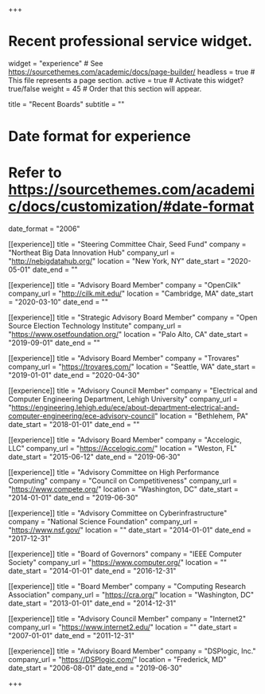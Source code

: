 +++
# Recent professional service widget.
widget = "experience"  # See https://sourcethemes.com/academic/docs/page-builder/
headless = true  # This file represents a page section.
active = true  # Activate this widget? true/false
weight = 45  # Order that this section will appear.

title = "Recent Boards"
subtitle = ""

# Date format for experience
#   Refer to https://sourcethemes.com/academic/docs/customization/#date-format
date_format = "2006"

[[experience]]
  title = "Steering Committee Chair, Seed Fund"
  company = "Northeat Big Data Innovation Hub"
  company_url = "http://nebigdatahub.org/"
  location = "New York, NY"
  date_start = "2020-05-01"
  date_end = ""

[[experience]]
  title = "Advisory Board Member"
  company = "OpenCilk"
  company_url = "http://cilk.mit.edu/"
  location = "Cambridge, MA"
  date_start = "2020-03-10"
  date_end = ""

[[experience]]
  title = "Strategic Advisory Board Member"
  company = "Open Source Election Technology Institute"
  company_url = "https://www.osetfoundation.org/"
  location = "Palo Alto, CA"
  date_start = "2019-09-01"
  date_end = ""

[[experience]]
  title = "Advisory Board Member"
  company = "Trovares"
  company_url = "https://trovares.com/"
  location = "Seattle, WA"
  date_start = "2019-01-01"
  date_end = "2020-04-30"

[[experience]]
  title = "Advisory Council Member"
  company = "Electrical and Computer Engineering Department, Lehigh University"
  company_url = "https://engineering.lehigh.edu/ece/about-department-electrical-and-computer-engineering/ece-advisory-council"
  location = "Bethlehem, PA"
  date_start = "2018-01-01"
  date_end = ""

[[experience]]
  title = "Advisory Board Member"
  company = "Accelogic, LLC"
  company_url = "https://Accelogic.com/"
  location = "Weston, FL"
  date_start = "2015-06-12"
  date_end = "2019-06-30"

[[experience]]
  title = "Advisory Committee on High Performance Computing"
  company = "Council on Competitiveness"
  company_url = "https://www.compete.org/"
  location = "Washington, DC"
  date_start = "2014-01-01"
  date_end = "2019-06-30"

[[experience]]
  title = "Advisory Committee on Cyberinfrastructure"
  company = "National Science Foundation"
  company_url = "https://www.nsf.gov/"
  location = ""
  date_start = "2014-01-01"
  date_end = "2017-12-31"

[[experience]]
  title = "Board of Governors"
  company = "IEEE Computer Society"
  company_url = "https://www.computer.org/"
  location = ""
  date_start = "2014-01-01"
  date_end = "2016-12-31"

[[experience]]
  title = "Board Member"
  company = "Computing Research Association"
  company_url = "https://cra.org/"
  location = "Washington, DC"
  date_start = "2013-01-01"
  date_end = "2014-12-31"

[[experience]]
  title = "Advisory Council Member"
  company = "Internet2"
  company_url = "https://www.internet2.edu/"
  location = ""
  date_start = "2007-01-01"
  date_end = "2011-12-31"

[[experience]]
  title = "Advisory Board Member"
  company = "DSPlogic, Inc."
  company_url = "https://DSPlogic.com/"
  location = "Frederick, MD"
  date_start = "2006-08-01"
  date_end = "2019-06-30"

+++
